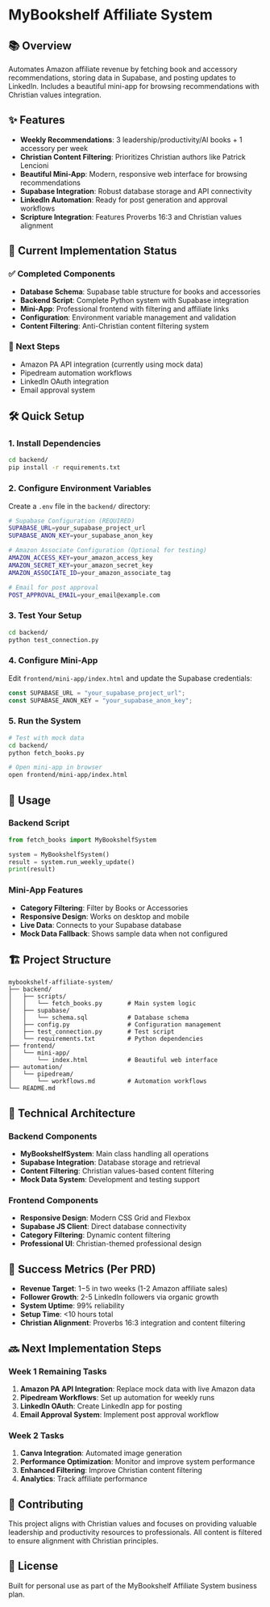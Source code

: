# MyBookshelf Affiliate System

## 📚 Overview

Automates Amazon affiliate revenue by fetching book and accessory recommendations, storing data in Supabase, and posting updates to LinkedIn. Includes a beautiful mini-app for browsing recommendations with Christian values integration.

## ✨ Features

- **Weekly Recommendations**: 3 leadership/productivity/AI books + 1 accessory per week
- **Christian Content Filtering**: Prioritizes Christian authors like Patrick Lencioni
- **Beautiful Mini-App**: Modern, responsive web interface for browsing recommendations
- **Supabase Integration**: Robust database storage and API connectivity
- **LinkedIn Automation**: Ready for post generation and approval workflows
- **Scripture Integration**: Features Proverbs 16:3 and Christian values alignment

## 🚀 Current Implementation Status

### ✅ Completed Components

- **Database Schema**: Supabase table structure for books and accessories
- **Backend Script**: Complete Python system with Supabase integration
- **Mini-App**: Professional frontend with filtering and affiliate links
- **Configuration**: Environment variable management and validation
- **Content Filtering**: Anti-Christian content filtering system

### 🔨 Next Steps

- Amazon PA API integration (currently using mock data)
- Pipedream automation workflows
- LinkedIn OAuth integration
- Email approval system

## 🛠️ Quick Setup

### 1. Install Dependencies

```bash
cd backend/
pip install -r requirements.txt
```

### 2. Configure Environment Variables

Create a `.env` file in the `backend/` directory:

```bash
# Supabase Configuration (REQUIRED)
SUPABASE_URL=your_supabase_project_url
SUPABASE_ANON_KEY=your_supabase_anon_key

# Amazon Associate Configuration (Optional for testing)
AMAZON_ACCESS_KEY=your_amazon_access_key
AMAZON_SECRET_KEY=your_amazon_secret_key
AMAZON_ASSOCIATE_ID=your_amazon_associate_tag

# Email for post approval
POST_APPROVAL_EMAIL=your_email@example.com
```

### 3. Test Your Setup

```bash
cd backend/
python test_connection.py
```

### 4. Configure Mini-App

Edit `frontend/mini-app/index.html` and update the Supabase credentials:

```javascript
const SUPABASE_URL = "your_supabase_project_url";
const SUPABASE_ANON_KEY = "your_supabase_anon_key";
```

### 5. Run the System

```bash
# Test with mock data
cd backend/
python fetch_books.py

# Open mini-app in browser
open frontend/mini-app/index.html
```

## 📖 Usage

### Backend Script

```python
from fetch_books import MyBookshelfSystem

system = MyBookshelfSystem()
result = system.run_weekly_update()
print(result)
```

### Mini-App Features

- **Category Filtering**: Filter by Books or Accessories
- **Responsive Design**: Works on desktop and mobile
- **Live Data**: Connects to your Supabase database
- **Mock Data Fallback**: Shows sample data when not configured

## 🏗️ Project Structure

```
mybookshelf-affiliate-system/
├── backend/
│   ├── scripts/
│   │   └── fetch_books.py       # Main system logic
│   ├── supabase/
│   │   └── schema.sql           # Database schema
│   ├── config.py                # Configuration management
│   ├── test_connection.py       # Test script
│   └── requirements.txt         # Python dependencies
├── frontend/
│   └── mini-app/
│       └── index.html           # Beautiful web interface
├── automation/
│   └── pipedream/
│       └── workflows.md         # Automation workflows
└── README.md
```

## 🔧 Technical Architecture

### Backend Components

- **MyBookshelfSystem**: Main class handling all operations
- **Supabase Integration**: Database storage and retrieval
- **Content Filtering**: Christian values-based content filtering
- **Mock Data System**: Development and testing support

### Frontend Components

- **Responsive Design**: Modern CSS Grid and Flexbox
- **Supabase JS Client**: Direct database connectivity
- **Category Filtering**: Dynamic content filtering
- **Professional UI**: Christian-themed professional design

## 🎯 Success Metrics (Per PRD)

- **Revenue Target**: $1-$5 in two weeks (1-2 Amazon affiliate sales)
- **Follower Growth**: 2-5 LinkedIn followers via organic growth
- **System Uptime**: 99% reliability
- **Setup Time**: <10 hours total
- **Christian Alignment**: Proverbs 16:3 integration and content filtering

## 🔜 Next Implementation Steps

### Week 1 Remaining Tasks

1. **Amazon PA API Integration**: Replace mock data with live Amazon data
2. **Pipedream Workflows**: Set up automation for weekly runs
3. **LinkedIn OAuth**: Create LinkedIn app for posting
4. **Email Approval System**: Implement post approval workflow

### Week 2 Tasks

1. **Canva Integration**: Automated image generation
2. **Performance Optimization**: Monitor and improve system performance
3. **Enhanced Filtering**: Improve Christian content filtering
4. **Analytics**: Track affiliate performance

## 🤝 Contributing

This project aligns with Christian values and focuses on providing valuable leadership and productivity resources to professionals. All content is filtered to ensure alignment with Christian principles.

## 📄 License

Built for personal use as part of the MyBookshelf Affiliate System business plan.
